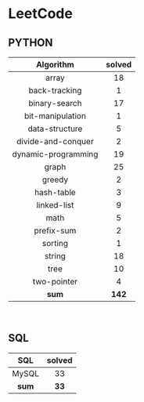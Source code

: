 # LeetCode
## PYTHON
|    Algorithm    | solved |
| :-------------: | :----: |
|array|18|
|back-tracking|1|
|binary-search|17|
|bit-manipulation|1|
|data-structure|5|
|divide-and-conquer|2|
|dynamic-programming|19|
|graph|25|
|greedy|2|
|hash-table|3|
|linked-list|9|
|math|5|
|prefix-sum|2|
|sorting|1|
|string|18|
|tree|10|
|two-pointer|4|
| **sum** | **142**|

<br>

 ## SQL
|    SQL    | solved |
| :-------------: | :----: |
|    MySQL    |33|
| **sum** | **33**|

